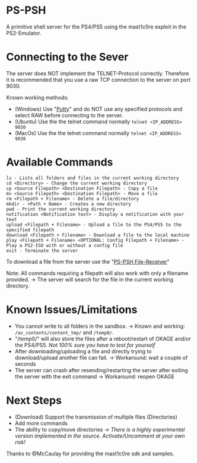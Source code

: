 # PS-PSH
A primitive shell server for the PS4/PS5 using the mast1c0re exploit in the PS2-Emulator.

# Connecting to the Sever
The server does NOT implement the TELNET-Protocol correctly. Therefore it is recommended that you use a raw TCP connection to the server on port 9030.

Known working methods:
- (Windows) Use "[Putty](https://www.putty.org/)" and do NOT use any specified protocols and select RAW before connecting to the server.
- (Ubuntu) Use the the telnet command normally `telnet <IP_ADDRESS> 9030`
- (MacOs) Use the the telnet command normally `telnet <IP_ADDRESS> 9030`

# Available Commands
```
ls - Lists all folders and files in the current working directory
cd <Directory> - Change the current working directory
cp <Source Filepath> <Destination Filepath> - Copy a file
mv <Source Filepath> <Destination Filepath> - Move a file
rm <Filepath + Filename> - Delete a file/directory
mkdir - <Path + Name> - Creates a new directory
pwd - Print the current working directory
notification <Notification text> - Display a notification with your text
upload <Filepath + Filename> - Upload a file to the PS4/PS5 to the specified filepath
download <Filepath + Filename> - Download a file to the local machine
play <Filepath + Filename> <OPTIONAL: Config Filepath + Filename> - Play a PS2-ISO with or without a config file
exit - Terminate the server
```

To download a file from the server use the "[PS-PSH File-Receiver](https://github.com/aladie/ps-psh-file-receiver)"

Note: All commands requiring a filepath will also work with only a filename provided. -> The server will search for the file in the current working directory.

# Known Issues/Limitations
- You cannot write to all folders in the sandbox. -> Known and working: `/av_contents/content_tmp/` and `/temp0/`. 
- "/temp0/" will also store the files after a reboot/restart of OKAGE and/or the PS4/PS5. _Not 100% sure you have to test for yourself_
- After downloading/uploading a file and directly trying to download/upload another file can fail. -> Workaround: wait a couple of seconds
- The server can crash after resending/restarting the server after exiting the server with the exit command -> Workaround: reopen OKAGE

# Next Steps
- (Download) Support the transmission of multiple files (Directories)
- Add more commands
- The ability to copy/move directories _-> There is a highly experimental version implemented in the source. Activate/Uncomment at your own risk!_


Thanks to @McCaulay for providing the mast1c0re sdk and samples.
